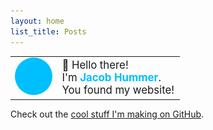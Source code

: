 ```yaml
---
layout: home
list_title: Posts
---
```


<table style="border: none;">
<tr style="border: none;">
<td style="border: none; width: 0; white-space: nowrap;">
    <img width=60 src="/media/logo.png" style="border-radius: 50%; min-width: 60px;">
<td style="border: none; font-size: 1.2em;">
    👋 Hello there!<br>
    I'm <b style="color: deepskyblue;">Jacob Hummer</b>.<br>
    You found my website!
</table>

Check out the [cool stuff I'm making on GitHub](https://github.com/jcbhmr).
